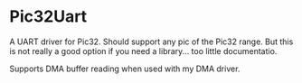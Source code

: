 # Pic32Uart
A UART driver for Pic32. Should support any pic of the Pic32 range. But this is not really a good option if you need a library... too little documentatio.

Supports DMA buffer reading when used with my DMA driver.
